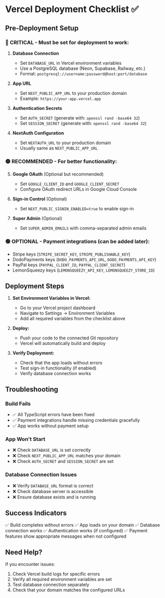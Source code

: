 # Vercel Deployment Checklist ✅

## Pre-Deployment Setup

### 🔴 **CRITICAL - Must be set for deployment to work:**

1. **Database Connection**
   - Set `DATABASE_URL` in Vercel environment variables
   - Use a PostgreSQL database (Neon, Supabase, Railway, etc.)
   - Format: `postgresql://username:password@host:port/database`

2. **App URL**
   - Set `NEXT_PUBLIC_APP_URL` to your production domain
   - Example: `https://your-app.vercel.app`

3. **Authentication Secrets**
   - Set `AUTH_SECRET` (generate with: `openssl rand -base64 32`)
   - Set `SESSION_SECRET` (generate with: `openssl rand -base64 32`)

4. **NextAuth Configuration**
   - Set `NEXTAUTH_URL` to your production domain
   - Usually same as `NEXT_PUBLIC_APP_URL`

### 🟡 **RECOMMENDED - For better functionality:**

5. **Google OAuth** (Optional but recommended)
   - Set `GOOGLE_CLIENT_ID` and `GOOGLE_CLIENT_SECRET`
   - Configure OAuth redirect URLs in Google Cloud Console

6. **Sign-in Control** (Optional)
   - Set `NEXT_PUBLIC_SIGNIN_ENABLED=true` to enable sign-in

7. **Super Admin** (Optional)
   - Set `SUPER_ADMIN_EMAILS` with comma-separated admin emails

### 🟢 **OPTIONAL - Payment integrations (can be added later):**

- Stripe keys (`STRIPE_SECRET_KEY`, `STRIPE_PUBLISHABLE_KEY`)
- DodoPayments keys (`DODO_PAYMENTS_API_URL`, `DODO_PAYMENTS_API_KEY`)
- PayPal keys (`PAYPAL_CLIENT_ID`, `PAYPAL_CLIENT_SECRET`)
- LemonSqueezy keys (`LEMONSQUEEZY_API_KEY`, `LEMONSQUEEZY_STORE_ID`)

## Deployment Steps

1. **Set Environment Variables in Vercel:**
   - Go to your Vercel project dashboard
   - Navigate to Settings → Environment Variables
   - Add all required variables from the checklist above

2. **Deploy:**
   - Push your code to the connected Git repository
   - Vercel will automatically build and deploy

3. **Verify Deployment:**
   - Check that the app loads without errors
   - Test sign-in functionality (if enabled)
   - Verify database connection works

## Troubleshooting

### Build Fails
- ✅ All TypeScript errors have been fixed
- ✅ Payment integrations handle missing credentials gracefully
- ✅ App works without payment setup

### App Won't Start
- ❌ Check `DATABASE_URL` is set correctly
- ❌ Check `NEXT_PUBLIC_APP_URL` matches your domain
- ❌ Check `AUTH_SECRET` and `SESSION_SECRET` are set

### Database Connection Issues
- ❌ Verify `DATABASE_URL` format is correct
- ❌ Check database server is accessible
- ❌ Ensure database exists and is running

## Success Indicators

✅ Build completes without errors
✅ App loads on your domain
✅ Database connection works
✅ Authentication works (if configured)
✅ Payment features show appropriate messages when not configured

## Need Help?

If you encounter issues:
1. Check Vercel build logs for specific errors
2. Verify all required environment variables are set
3. Test database connection separately
4. Check that your domain matches the configured URLs
